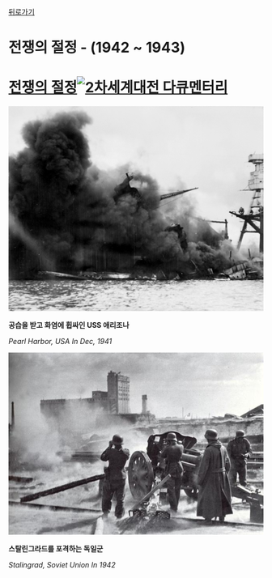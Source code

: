 [뒤로가기](https://github.com/GeekInTheClass/WorldWar-II)

# 전쟁의 절정 - (1942 ~ 1943)

# [전쟁의 절정![2차세계대전 다큐멘터리](https://www.youtube.com//yt/img/logo_1x.png)](https://www.youtube.com/watch?v=RnxAtaet8ak&list=PLN1COv79fpSAQJCZQMusbVy2KAcxXNSfc&index=5)

![Hitler In Paris2](./images/DestroyedUSSArizona.jpg)

**공습을 받고 화염에 휩싸인 USS 애리조나**

*Pearl Harbor, USA In Dec, 1941*

![Stalingrad Bombarded](./images/BombardedStalingrad.jpg)

**스탈린그라드를 포격하는 독일군**

*Stalingrad, Soviet Union In 1942*